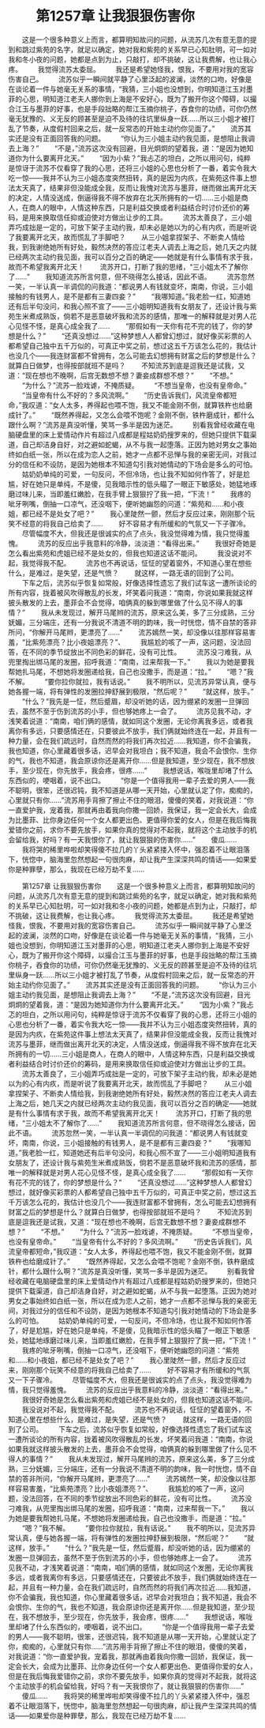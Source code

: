 # 　　第1257章 让我狠狠伤害你
　　这是一个很多种意义上而言，都算明知故问的问题，从流苏几次有意无意的提到和跳过紫苑的名字，就足以确定，她对我和紫苑的关系早已心知肚明，可一如对我和冬小夜的问题，她都是点到为止，只敲打，却不挑破，这让我费解，也让我心疼。
　　我觉得流苏太委屈。
　　我还是希望她怪我，恨我，不要用对我的宽容伤害自己。
　　流苏似乎一瞬间就平静了心里泛起的波澜，淡然的口吻，好像是在谈论着一件与她毫无关系的事情，“我猜，三小姐也没想到，你明知道江玉对墨菲的心思，明知道江老夫人挪你到上海是不安好心，既为了搬开你这个障碍，以撮合江玉与墨菲的好事，也是手段拙略的帮江玉摘你桃子，吞食你的功绩，可你仍然毫无犹豫的、义无反的顾甚至是迫不及待的往坑里纵身一跃……所以三小姐才被打乱了节奏，从度假村回来之后，就一反常态的开始主动约你见面了。”
　　流苏其实还是没有正面回答我的问题。
　　“你认为三小姐主动约我见面，是想阻止我调去上海？”
　　“不是，”流苏这次没有回避，目光炯炯的望着我，道：“是因为她知道你为什么要离开北天。”
　　“因为小紫？”我忐忑的坦白，之所以用问句，纯粹是惊讶于流苏不仅看穿了我的心思，还将三小姐的心思也分析了一番，着实令我大吃一惊——我并不认为三小姐态度突然扭转，真的是因为内疚，在紫苑这件事上想法太天真了，结果非但没能成全我，反而让我愧对流苏与墨菲，继而做出离开北天的决定，人情没送成，倒逼得我不得不放弃在北天所拥有的一切……三小姐是商人，在商人的眼中，人情这种东西，只是利益交换或者利益结合时讨价还价的筹码，是用来换取信任抑或迫使对方做出让步的工具。
　　流苏太善良了，三小姐弄巧成拙是一定的，可放下架子主动约我，却未必是她以为的心有内疚，而是听说了我要离开北天，故而慌乱了手脚吧？
　　从三小姐拿捏架子、不断卖人情给我，到我谢绝她所有好处，毅然决然的答应江老夫人调去上海之后，她几天之内就已经两次主动约我见面，我可以百分之百的确定——她就是有什么事情有求于我，故而不希望我离开北天！
　　流苏开口，打断了我的思绪，“三小姐太不了解你了……”
　　我知道流苏所言何意，但不晓得怎么接话，因此不语。
　　流苏忽然一笑，一半认真一半调侃的问我道：“都说男人有钱就变坏，南南，你说，三小姐接触的有钱男人，是不是都有三妻四妾？”
　　“我哪知道。”我老脸一红，知道她还有后半句没问，和我心照不宣了——三小姐明知道我有女朋友了，还设计我与紫苑生米煮成熟饭，倘若不是恶意破坏我和流苏的感情，那唯一的解释就是对男人花心见怪不怪，是真心成全我了……
　　“那假如有一天你有花不完的钱了，你的梦想是什么？”
　　“还真没想过……”这种梦想人人都曾幻想过，就好像买彩票的人都希望自己独中五千万似的，可真正中奖之前，想过这五千万该怎么花的，我估计也没几个——我连财富都不曾拥有，怎么可能去幻想拥有财富之后的梦想是什么？就算白日做梦，也得按部就班不是吗？
　　不知流苏到底是逗我还是试我，又道：“现在想也不晚啊，后宫无数想不想？妻妾成群想不想？”
　　“不想。”
　　“为什么？”流苏一脸戏谑，不掩质疑。
　　“不想当皇帝，也没有皇帝命。”
　　“当皇帝有什么不好的？多风流啊。”
　　“历史告诉我们，风流皇帝都短命，”我叹道：“女人太多，养得起也喂不饱，我又不能金刚不倒，就算铁杵也给磨成针了。”
　　“既然养得起，又怎么会喂不饱呢？金刚不倒，铁杵磨成针，都什么跟什么啊？”流苏是真没听懂，笑骂一多半是因为迷茫。
　　别看我曾经收藏在电脑硬盘里的床上爱情动作片有超过八成都是程姑奶奶搜罗来的，但她只提供下载渠道，自己却洁身自好，对之避如蛇蝎，从不与我一起堕落。正因为她对男女之事始终如白纸一张，所以在成为恋人之前，她才一点都不忌惮与我的亲密无间，对我过分的信任和不设防，是因为她根本不知道勾引我对她情动的下场会是多么的可怕。
　　姑奶奶单纯的可爱，一句反问，不但冷场，也让我不知如何作答了，好是尬尴，好在她只是单纯，不是傻，见我暗示性的低头瞄了一眼正下敏感处，她猛地琢磨过味儿来，当即羞红嫩脸，在我手臂上狠狠拧了我一把，“下流！”
　　我疼的呲牙咧嘴，倒抽一口凉气，还没咽下，便听她幽怨的问道：“紫苑和……和小夜姐，都已经不是处女了吧？”
　　我心里陡然一颤，然后才反应过来，刚刚那个玩笑不经意的将我自己给卖了……
　　好不容易才有所缓和的气氛又一下子骤冷。
　　尽管幅度不大，但我还是很诚实的点了点头，我没觉得难为情，我只觉得羞愧。
　　流苏的反应出乎我意料的冷静，淡淡道：“看得出来。”
　　我很好奇她是怎么看出紫苑和虎姐已经不是处女的，但我也知道这话不能问。
　　我没说对不起，我觉得我不配。
　　流苏也不再说话，怔怔的望着窗外，不知道心里在想些什么，是难过，是失望，还是气愤？
　　就这样，一路无语的回到了公司。
　　下车之后，流苏似乎恢复如常般，好像选择性遗忘了我们试车这一遭所谈论的所有内容，拢着被风吹得散乱的长发，坏笑着问我道：“南南，你说如果我就这样披头散发的上去，墨菲会不会觉得，咱俩真的躲到哪里做了什么见不得人的事情？”
　　我从未发现过，解开马尾辫的流苏，原来这么美，多了三分成熟，三分妩媚，三分端庄，还有一分我说不清道不明的韵味，我一时恍惚，情不自禁的答非所问，“你解开马尾辫，更漂亮了……”
　　流苏嫣然一笑，却没像以往那样容易害羞，“比紫苑漂亮？比小夜姐漂亮？”、
　　我尴尬的咳了一声，这问题，没法回答，在不同的季节绽放出不同色彩的鲜花，没有可比性。
　　流苏没刁难我，从兜里掏出绑马尾的发圈，招呼我道：“南南，过来帮我一下。”
　　我以为她是要我帮她扎马尾，不想她将发圈递给我，自己也没撒手，而是道：“拉。”
　　“嗯？”我不解。
　　“要你拉你就拉，我有话说。”
　　我不明所以，见流苏异常认真，便与她各握一端，将有弹性的发圈拉抻舒展到极限，“然后呢？”
　　“就这样，放手。”
　　“什么？”我先是一怔，然后蹙眉，却没听她的话，因为绷紧的发圈一旦弹回去，虽然不至于伤到流苏的小手，但也够她疼上一会了。
　　流苏见我不动，才浅笑着说道：“南南，咱们俩的感情，就如同这个发圈，无论你离我多远，或者我离你有多远，只要感情还在，只要彼此不放手，我们俩就始终连在一起，并且有一种力量，会在我们疏远时，自然而然的将我们再次拉近……我知道，你不会骗我，我也知道，你心里藏着很多话，迟早会对我坦白；我不知道，我会不会恨你、生你的气，我也不知道，我会原谅你还是离开你……但是我知道，至少现在，我不想放手，至少现在，你先放手，我会疼，很疼……”
　　我想说话，喉咙里却堵了什么东西似的，哽咽着，说不出口。
　　“你是一个值得我用一辈子去爱的男人——我不聪明，很笨，还很迟钝，我不知道是从哪一天开始，心里就认定了你，痴痴的，心里就只有你……”流苏用手背擦了擦止不住的眼泪，傻傻的笑着，对我说道：“你一直爱护我，宠着我，那就再由着我向你撒一回娇，我保证，我一定会长大，会成为比墨菲、比你身边任何一个女人都更出色、更值得你爱的女人，但是在我后悔我爱错你之前，求你不要先放手，如果你真的觉得对不起我，就将这个主动放手的机会留给我，好吗？有一天我恨你了，就让我狠狠的伤害你……”
　　傻瓜……
　　我将哭的稀里哗啦却笑得傻不拉几的丫头紧紧搂入怀中，强忍着不让眼泪落下，恍惚中，脑海里忽然想起一句很肉麻，却让我产生深深共鸣的情话——如果爱你是种罪孽，那么，我现在已经万劫不复……

　　第1257章 让我狠狠伤害你
　　这是一个很多种意义上而言，都算明知故问的问题，从流苏几次有意无意的提到和跳过紫苑的名字，就足以确定，她对我和紫苑的关系早已心知肚明，可一如对我和冬小夜的问题，她都是点到为止，只敲打，却不挑破，这让我费解，也让我心疼。
　　我觉得流苏太委屈。
　　我还是希望她怪我，恨我，不要用对我的宽容伤害自己。
　　流苏似乎一瞬间就平静了心里泛起的波澜，淡然的口吻，好像是在谈论着一件与她毫无关系的事情，“我猜，三小姐也没想到，你明知道江玉对墨菲的心思，明知道江老夫人挪你到上海是不安好心，既为了搬开你这个障碍，以撮合江玉与墨菲的好事，也是手段拙略的帮江玉摘你桃子，吞食你的功绩，可你仍然毫无犹豫的、义无反的顾甚至是迫不及待的往坑里纵身一跃……所以三小姐才被打乱了节奏，从度假村回来之后，就一反常态的开始主动约你见面了。”
　　流苏其实还是没有正面回答我的问题。
　　“你认为三小姐主动约我见面，是想阻止我调去上海？”
　　“不是，”流苏这次没有回避，目光炯炯的望着我，道：“是因为她知道你为什么要离开北天。”
　　“因为小紫？”我忐忑的坦白，之所以用问句，纯粹是惊讶于流苏不仅看穿了我的心思，还将三小姐的心思也分析了一番，着实令我大吃一惊——我并不认为三小姐态度突然扭转，真的是因为内疚，在紫苑这件事上想法太天真了，结果非但没能成全我，反而让我愧对流苏与墨菲，继而做出离开北天的决定，人情没送成，倒逼得我不得不放弃在北天所拥有的一切……三小姐是商人，在商人的眼中，人情这种东西，只是利益交换或者利益结合时讨价还价的筹码，是用来换取信任抑或迫使对方做出让步的工具。
　　流苏太善良了，三小姐弄巧成拙是一定的，可放下架子主动约我，却未必是她以为的心有内疚，而是听说了我要离开北天，故而慌乱了手脚吧？
　　从三小姐拿捏架子、不断卖人情给我，到我谢绝她所有好处，毅然决然的答应江老夫人调去上海之后，她几天之内就已经两次主动约我见面，我可以百分之百的确定——她就是有什么事情有求于我，故而不希望我离开北天！
　　流苏开口，打断了我的思绪，“三小姐太不了解你了……”
　　我知道流苏所言何意，但不晓得怎么接话，因此不语。
　　流苏忽然一笑，一半认真一半调侃的问我道：“都说男人有钱就变坏，南南，你说，三小姐接触的有钱男人，是不是都有三妻四妾？”
　　“我哪知道。”我老脸一红，知道她还有后半句没问，和我心照不宣了——三小姐明知道我有女朋友了，还设计我与紫苑生米煮成熟饭，倘若不是恶意破坏我和流苏的感情，那唯一的解释就是对男人花心见怪不怪，是真心成全我了……
　　“那假如有一天你有花不完的钱了，你的梦想是什么？”
　　“还真没想过……”这种梦想人人都曾幻想过，就好像买彩票的人都希望自己独中五千万似的，可真正中奖之前，想过这五千万该怎么花的，我估计也没几个——我连财富都不曾拥有，怎么可能去幻想拥有财富之后的梦想是什么？就算白日做梦，也得按部就班不是吗？
　　不知流苏到底是逗我还是试我，又道：“现在想也不晚啊，后宫无数想不想？妻妾成群想不想？”
　　“不想。”
　　“为什么？”流苏一脸戏谑，不掩质疑。
　　“不想当皇帝，也没有皇帝命。”
　　“当皇帝有什么不好的？多风流啊。”
　　“历史告诉我们，风流皇帝都短命，”我叹道：“女人太多，养得起也喂不饱，我又不能金刚不倒，就算铁杵也给磨成针了。”
　　“既然养得起，又怎么会喂不饱呢？金刚不倒，铁杵磨成针，都什么跟什么啊？”流苏是真没听懂，笑骂一多半是因为迷茫。
　　别看我曾经收藏在电脑硬盘里的床上爱情动作片有超过八成都是程姑奶奶搜罗来的，但她只提供下载渠道，自己却洁身自好，对之避如蛇蝎，从不与我一起堕落。正因为她对男女之事始终如白纸一张，所以在成为恋人之前，她才一点都不忌惮与我的亲密无间，对我过分的信任和不设防，是因为她根本不知道勾引我对她情动的下场会是多么的可怕。
　　姑奶奶单纯的可爱，一句反问，不但冷场，也让我不知如何作答了，好是尬尴，好在她只是单纯，不是傻，见我暗示性的低头瞄了一眼正下敏感处，她猛地琢磨过味儿来，当即羞红嫩脸，在我手臂上狠狠拧了我一把，“下流！”
　　我疼的呲牙咧嘴，倒抽一口凉气，还没咽下，便听她幽怨的问道：“紫苑和……和小夜姐，都已经不是处女了吧？”
　　我心里陡然一颤，然后才反应过来，刚刚那个玩笑不经意的将我自己给卖了……
　　好不容易才有所缓和的气氛又一下子骤冷。
　　尽管幅度不大，但我还是很诚实的点了点头，我没觉得难为情，我只觉得羞愧。
　　流苏的反应出乎我意料的冷静，淡淡道：“看得出来。”
　　我很好奇她是怎么看出紫苑和虎姐已经不是处女的，但我也知道这话不能问。
　　我没说对不起，我觉得我不配。
　　流苏也不再说话，怔怔的望着窗外，不知道心里在想些什么，是难过，是失望，还是气愤？
　　就这样，一路无语的回到了公司。
　　下车之后，流苏似乎恢复如常般，好像选择性遗忘了我们试车这一遭所谈论的所有内容，拢着被风吹得散乱的长发，坏笑着问我道：“南南，你说如果我就这样披头散发的上去，墨菲会不会觉得，咱俩真的躲到哪里做了什么见不得人的事情？”
　　我从未发现过，解开马尾辫的流苏，原来这么美，多了三分成熟，三分妩媚，三分端庄，还有一分我说不清道不明的韵味，我一时恍惚，情不自禁的答非所问，“你解开马尾辫，更漂亮了……”
　　流苏嫣然一笑，却没像以往那样容易害羞，“比紫苑漂亮？比小夜姐漂亮？”、
　　我尴尬的咳了一声，这问题，没法回答，在不同的季节绽放出不同色彩的鲜花，没有可比性。
　　流苏没刁难我，从兜里掏出绑马尾的发圈，招呼我道：“南南，过来帮我一下。”
　　我以为她是要我帮她扎马尾，不想她将发圈递给我，自己也没撒手，而是道：“拉。”
　　“嗯？”我不解。
　　“要你拉你就拉，我有话说。”
　　我不明所以，见流苏异常认真，便与她各握一端，将有弹性的发圈拉抻舒展到极限，“然后呢？”
　　“就这样，放手。”
　　“什么？”我先是一怔，然后蹙眉，却没听她的话，因为绷紧的发圈一旦弹回去，虽然不至于伤到流苏的小手，但也够她疼上一会了。
　　流苏见我不动，才浅笑着说道：“南南，咱们俩的感情，就如同这个发圈，无论你离我多远，或者我离你有多远，只要感情还在，只要彼此不放手，我们俩就始终连在一起，并且有一种力量，会在我们疏远时，自然而然的将我们再次拉近……我知道，你不会骗我，我也知道，你心里藏着很多话，迟早会对我坦白；我不知道，我会不会恨你、生你的气，我也不知道，我会原谅你还是离开你……但是我知道，至少现在，我不想放手，至少现在，你先放手，我会疼，很疼……”
　　我想说话，喉咙里却堵了什么东西似的，哽咽着，说不出口。
　　“你是一个值得我用一辈子去爱的男人——我不聪明，很笨，还很迟钝，我不知道是从哪一天开始，心里就认定了你，痴痴的，心里就只有你……”流苏用手背擦了擦止不住的眼泪，傻傻的笑着，对我说道：“你一直爱护我，宠着我，那就再由着我向你撒一回娇，我保证，我一定会长大，会成为比墨菲、比你身边任何一个女人都更出色、更值得你爱的女人，但是在我后悔我爱错你之前，求你不要先放手，如果你真的觉得对不起我，就将这个主动放手的机会留给我，好吗？有一天我恨你了，就让我狠狠的伤害你……”
　　傻瓜……
　　我将哭的稀里哗啦却笑得傻不拉几的丫头紧紧搂入怀中，强忍着不让眼泪落下，恍惚中，脑海里忽然想起一句很肉麻，却让我产生深深共鸣的情话——如果爱你是种罪孽，那么，我现在已经万劫不复……
